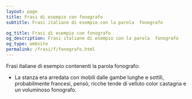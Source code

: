 ```yaml
---
layout: page
title: Frasi di esempio con fonografo 
subtitle: Frasi italiane di esempio con la parola  fonografo

og_title: Frasi di esempio con fonografo 
og_description: Frasi italiane di esempio con la parola  fonografo
og_type: website
permalink: /frasi/f/fonografo.html
---
```


Frasi italiane di esempio contenenti la parola fonografo:


- La stanza era arredata con mobili dalle gambe lunghe e sottili, probabilmente francesi, pensò, ricche tende di velluto color castagna e un voluminoso fonografo.
